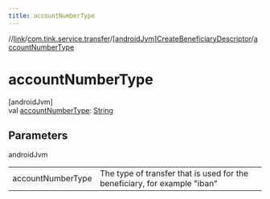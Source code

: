 ```yaml
---
title: accountNumberType
---
```

//[link](../../../index.html)/[com.tink.service.transfer](../index.html)/[[androidJvm]CreateBeneficiaryDescriptor](index.html)/[accountNumberType](account-number-type.html)



# accountNumberType



[androidJvm]\
val [accountNumberType](account-number-type.html): [String](https://kotlinlang.org/api/latest/jvm/stdlib/kotlin/-string/index.html)



## Parameters


androidJvm

| | |
|---|---|
| accountNumberType | The type of transfer that is used for the beneficiary, for example &quot;iban&quot; |




